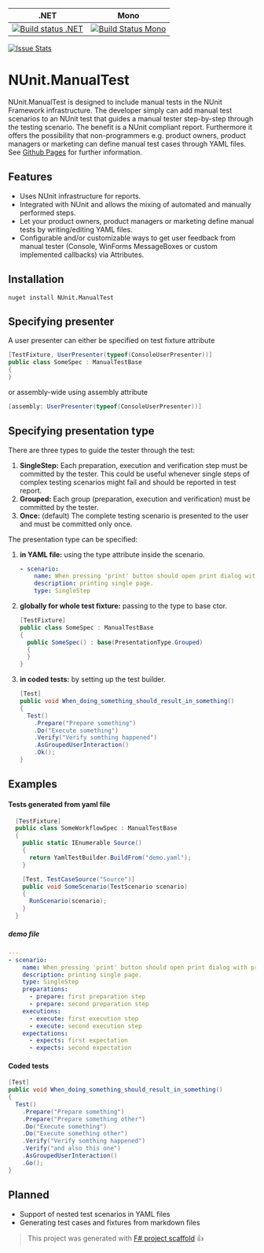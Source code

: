 .NET|Mono
----|----
[![Build status .NET](https://ci.appveyor.com/api/projects/status/9cwd0dgla00jpy3q?svg=true)](https://ci.appveyor.com/project/SVogelsang/nunit-manualtest)|[![Build Status Mono](https://travis-ci.org/SVogelsang/NUnit.ManualTest.svg?branch=master)](https://travis-ci.org/SVogelsang/NUnit.ManualTest)

[![Issue Stats](http://issuestats.com/github/SVogelsang/NUnit.ManualTest/badge/issue)](http://issuestats.com/github/SVogelsang/NUnit.ManualTest)

# NUnit.ManualTest
NUnit.ManualTest is designed to include manual tests in the NUnit Framework infrastructure. The developer simply can add manual test scenarios to an NUnit test that guides a manual tester step-by-step through the testing scenario. The benefit is a NUnit compliant report.
Furthermore it offers the possibility that non-programmers e.g. product owners, product managers or marketing can define manual test cases through YAML files. See [Github Pages](https://svogelsang.github.io/NUnit.ManualTest/) for further information.

## Features
* Uses NUnit infrastructure for reports.
* Integrated with NUnit and allows the mixing of automated and manually performed steps.
* Let your product owners, product managers or marketing define manual tests by writing/editing YAML files.
* Configurable and/or customizable ways to get user feedback from manual tester (Console, WinForms MessageBoxes or custom implemented callbacks) via Attributes.


## Installation
```
nuget install NUnit.ManualTest

```

## Specifying presenter
A user presenter can either be specified on test fixture attribute

``` C#
[TestFixture, UserPresenter(typeof(ConsoleUserPresenter))]
public class SomeSpec : ManualTestBase
{
}
```
or assembly-wide using assembly attribute

``` C#
[assembly: UserPresenter(typeof(ConsoleUserPresenter))]

```
## Specifying presentation type
There are three types to guide the tester through the test:

1. **SingleStep:** Each preparation, execution and verification step must be committed by the tester. This could be useful whenever single steps of complex testing scenarios might fail and should be reported in test report.
2. **Grouped:** Each group (preparation, execution and verification) must be committed by the tester.
2. **Once:** (default) The complete testing scenario is presented to the user and must be committed only once.

The presentation type can be specified:

1. **in YAML file:** using the type attribute inside the scenario.

    ``` yaml
    - scenario:
        name: When pressing 'print' button should open print dialog with pre-selected current page.
        description: printing single page.
        type: SingleStep
    ```

2. **globally for whole test fixture:** passing to the type to base ctor.

    ``` C#
    [TestFixture]
    public class SomeSpec : ManualTestBase
    {
      public SomeSpec() : base(PresentationType.Grouped)
      {
      }
    }
    ```

3. **in coded tests:** by setting up the test builder.

    ``` C#
    [Test]
    public void When_doing_something_should_result_in_something()
    {
      Test()
        .Prepare("Prepare something")
        .Do("Execute something")
        .Verify("Verify somthing happened")
        .AsGroupedUserInteraction()
        .Ok();
    }
    ```

## Examples
#### Tests generated from yaml file
``` C#
  [TestFixture]
  public class SomeWorkflowSpec : ManualTestBase
  {
    public static IEnumerable Source()
    {
      return YamlTestBuilder.BuildFrom("demo.yaml");
    }

    [Test, TestCaseSource("Source")]
    public void SomeScenario(TestScenario scenario)
    {
      RunScenario(scenario);
    }
  }
```

##### demo file


``` yaml
---
- scenario:
    name: When pressing 'print' button should open print dialog with pre-selected current page.
    description: printing single page.
    type: SingleStep
    preparations:
      - prepare: first preparation step
      - prepare: second preparation step
    executions:
      - execute: first execution step
      - execute: second execution step
    expectations:
      - expects: first expectation
      - expects: second expectation
```

#### Coded tests
``` C#
[Test]
public void When_doing_something_should_result_in_something()
{
  Test()
    .Prepare("Prepare something")
    .Prepare("Prepare something other")
    .Do("Execute something")
    .Do("Execute something other")
    .Verify("Verify somthing happened")
    .Verify("and also this one")
    .AsGroupedUserInteraction()
    .Go();
}
```

## Planned
* Support of nested test scenarios in YAML files
* Generating test cases and fixtures from markdown files

> This project was generated with [F# project scaffold](https://github.com/fsprojects/ProjectScaffold) :thumbsup:
